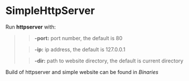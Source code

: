 # SimpleHttpServer

Run  <b>httpserver</b> with:
>><b>-port:</b> port number, the default is 80	
>
>><b>-ip:</b> ip address, the default is 127.0.0.1
>
>><b>-dir:</b> path to website directory, the default is current directory	

Build of httpserver and simple website can be found in <i>Binaries</i>